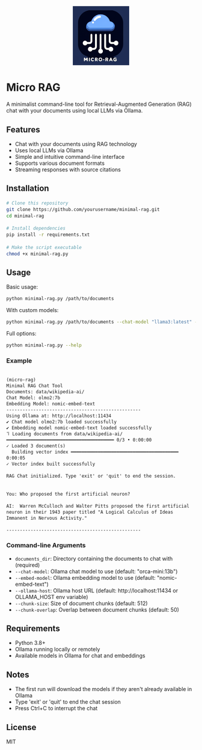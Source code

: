 <div align="center">
  <img src="img/logo.png" alt="Micro RAG Logo" width="150"/>
</div>

# Micro RAG

A minimalist command-line tool for Retrieval-Augmented Generation (RAG) chat with your documents using local LLMs via Ollama.

## Features

- Chat with your documents using RAG technology
- Uses local LLMs via Ollama
- Simple and intuitive command-line interface
- Supports various document formats
- Streaming responses with source citations

## Installation

```bash
# Clone this repository
git clone https://github.com/yourusername/minimal-rag.git
cd minimal-rag

# Install dependencies
pip install -r requirements.txt

# Make the script executable
chmod +x minimal-rag.py
```

## Usage

Basic usage:

```bash
python minimal-rag.py /path/to/documents
```

With custom models:

```bash
python minimal-rag.py /path/to/documents --chat-model "llama3:latest" --embed-model "nomic-embed-text"
```

Full options:

```bash
python minimal-rag.py --help
```

### Example

```shell
                                                                                                                                                                       (micro-rag) 
Minimal RAG Chat Tool
Documents: data/wikipedia-ai/
Chat Model: olmo2:7b
Embedding Model: nomic-embed-text
--------------------------------------------------
Using Ollama at: http://localhost:11434
✔ Chat model olmo2:7b loaded successfully
✔ Embedding model nomic-embed-text loaded successfully
⠹ Loading documents from data/wikipedia-ai/ ━━━━━━━━━━━━━━━━━━━━━━━━━━━━━━━━━━━━━━━━ 0/3 • 0:00:00
✓ Loaded 3 document(s)
  Building vector index ━━━━━━━━━━━━━━━━━━━━━━━━━━━━━━━━━━━━━━━━ 0:00:05
✓ Vector index built successfully

RAG Chat initialized. Type 'exit' or 'quit' to end the session.


You: Who proposed the first artificial neuron?

AI:  Warren McCulloch and Walter Pitts proposed the first artificial neuron in their 1943 paper titled "A Logical Calculus of Ideas Immanent in Nervous Activity."

--------------------------------------------------
```

### Command-line Arguments

- `documents_dir`: Directory containing the documents to chat with (required)
- `--chat-model`: Ollama chat model to use (default: "orca-mini:13b")
- `--embed-model`: Ollama embedding model to use (default: "nomic-embed-text")
- `--ollama-host`: Ollama host URL (default: http://localhost:11434 or OLLAMA_HOST env variable)
- `--chunk-size`: Size of document chunks (default: 512)
- `--chunk-overlap`: Overlap between document chunks (default: 50)

## Requirements

- Python 3.8+
- Ollama running locally or remotely
- Available models in Ollama for chat and embeddings

## Notes

- The first run will download the models if they aren't already available in Ollama
- Type 'exit' or 'quit' to end the chat session
- Press Ctrl+C to interrupt the chat

## License

MIT
